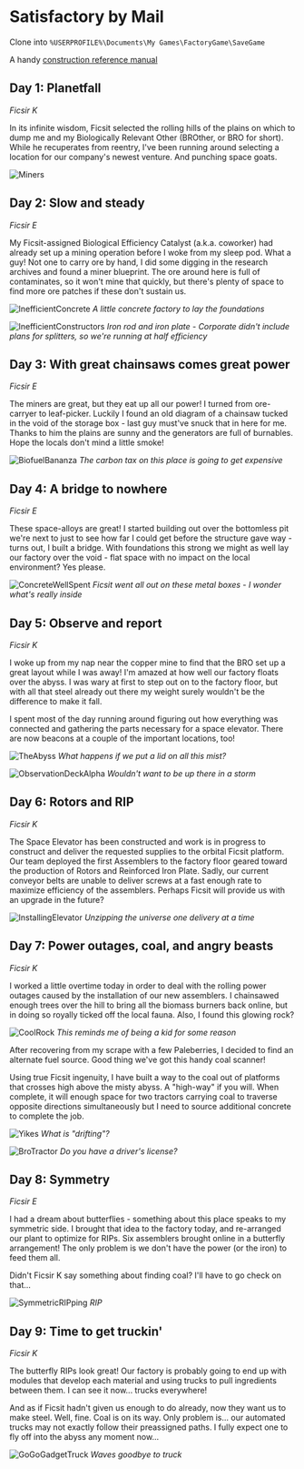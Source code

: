# Satisfactory by Mail
Clone into `%USERPROFILE%\Documents\My Games\FactoryGame\SaveGame`

A handy [construction reference manual](https://i.redd.it/qatwxlpgdio21.jpg)


## Day 1: Planetfall
*Ficsir K*

In its infinite wisdom, Ficsit selected the rolling hills of the plains on which to dump me and my Biologically Relevant Other (BROther, or BRO for short). While he recuperates from reentry, I've been running around selecting a location for our company's newest venture. And punching space goats.

![Miners](/Screenshots/HighResScreenshot20190325-123410.png?raw=true "Mining at sunrise!")

## Day 2: Slow and steady
*Ficsir E*

My Ficsit-assigned Biological Efficiency Catalyst (a.k.a. coworker) had already set up a mining operation before I woke from my sleep pod. What a guy! Not one to carry ore by hand, I did some digging in the research archives and found a miner blueprint. The ore around here is full of contaminates, so it won't mine that quickly, but there's plenty of space to find more ore patches if these don't sustain us.

![InefficientConcrete](/Screenshots/Screenshot20190325-21375200000.png?raw=true "Concrete is necessary for life")
*A little concrete factory to lay the foundations*

![InefficientConstructors](/Screenshots/Screenshot20190325-22013500000.png?raw=true "At least I don't have to do it by hand anymore...")
*Iron rod and iron plate - Corporate didn't include plans for splitters, so we're running at half efficiency*

## Day 3: With great chainsaws comes great power
*Ficsir E*

The miners are great, but they eat up all our power! I turned from ore-carryer to leaf-picker. Luckily I found an old diagram of a chainsaw tucked in the void of the storage box - last guy must've snuck that in here for me. Thanks to him the plains are sunny and the generators are full of burnables. Hope the locals don't mind a little smoke!

![BiofuelBananza](/Screenshots/Screenshot20190326-09542400000.png?raw=true "Biofuel Bananza")
*The carbon tax on this place is going to get expensive*

## Day 4: A bridge to nowhere
*Ficsir E*

These space-alloys are great! I started building out over the bottomless pit we're next to just to see how far I could get before the structure gave way - turns out, I built a bridge. With foundations this strong we might as well lay our factory over the void - flat space with no impact on the local environment? Yes please.

![ConcreteWellSpent](/Screenshots/Screenshot20190326-11390700000.png?raw=true "Concrete well spent")
*Ficsit went all out on these metal boxes - I wonder what's really inside*

## Day 5: Observe and report
*Ficsir K*

I woke up from my nap near the copper mine to find that the BRO set up a great layout while I was away! I'm amazed at how well our factory floats over the abyss. I was wary at first to step out on to the factory floor, but with all that steel already out there my weight surely wouldn't be the difference to make it fall.

I spent most of the day running around figuring out how everything was connected and gathering the parts necessary for a space elevator. There are now beacons at a couple of the important locations, too!

![TheAbyss](/Screenshots/Screenshot20190326-11573300000.png?raw=true "Floating over the abyss")
*What happens if we put a lid on all this mist?*

![ObservationDeckAlpha](/Screenshots/Screenshot20190326-12265600000.png?raw=true "Observation Deck Alpha")
*Wouldn't want to be up there in a storm*

## Day 6: Rotors and RIP
*Ficsir K*

The Space Elevator has been constructed and work is in progress to construct and deliver the requested supplies to the orbital Ficsit platform. Our team deployed the first Assemblers to the factory floor geared toward the production of Rotors and Reinforced Iron Plate. Sadly, our current conveyor belts are unable to deliver screws at a fast enough rate to maximize efficiency of the assemblers. Perhaps Ficsit will provide us with an upgrade in the future?

![InstallingElevator](/Screenshots/Screenshot20190326-12164600000.png?raw=true "Zippers from space")
*Unzipping the universe one delivery at a time*

## Day 7: Power outages, coal, and angry beasts
*Ficsir K*

I worked a little overtime today in order to deal with the rolling power outages caused by the installation of our new assemblers. I chainsawed enough trees over the hill to bring all the biomass burners back online, but in doing so royally ticked off the local fauna. Also, I found this glowing rock?

![CoolRock](/Screenshots/Screenshot20190326-19551800000.png?raw=true "Only cool kids can draw this rock")
*This reminds me of being a kid for some reason*

After recovering from my scrape with a few Paleberries, I decided to find an alternate fuel source. Good thing we've got this handy coal scanner!

Using true Ficsit ingenuity, I have built a way to the coal out of platforms that crosses high above the misty abyss. A "high-way" if you will. When complete, it will enough space for two tractors carrying coal to traverse opposite directions simultaneously but I need to source additional concrete to complete the job.

![Yikes](/Screenshots/Screenshot20190326-21022700000.png?raw=true "Drift the corners if you dare")
*What is "drifting"?*

![BroTractor](/Screenshots/Screenshot20190326-21253400000.png?raw=true "Tractor for the B.R.O.")
*Do you have a driver's license?*

## Day 8: Symmetry
*Ficsir E*

I had a dream about butterflies - something about this place speaks to my symmetric side. I brought that idea to the factory today, and re-arranged our plant to optimize for RIPs. Six assemblers brought online in a butterfly arrangement! The only problem is we don't have the power (or the iron) to feed them all.

Didn't Ficsir K say something about finding coal? I'll have to go check on that...

![SymmetricRIPping](/Screenshots/Screenshot20190327-18590100000.png?raw=true "Symmetry is beautiful")
*RIP*

## Day 9: Time to get truckin'
*Ficsir K*

The butterfly RIPs look great! Our factory is probably going to end up with modules that develop each material and using trucks to pull ingredients between them. I can see it now... trucks everywhere!

And as if Ficsit hadn't given us enough to do already, now they want us to make steel. Well, fine. Coal is on its way. Only problem is... our automated trucks may not exactly follow their preassigned paths. I fully expect one to fly off into the abyss any moment now...

![GoGoGadgetTruck](/Screenshots/Screenshot20190327-13022500000.png?raw=true "Go go gadget truck!")
*Waves goodbye to truck*
